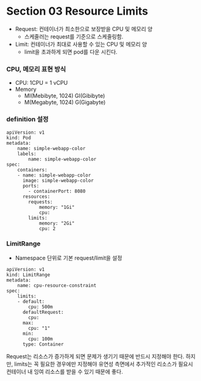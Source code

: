 # Section 03 Resource Limits

- Request: 컨테이너가 최소한으로 보장받을 CPU 및 메모리 양
  - 스케줄러는 request를 기준으로 스케줄링함.
- Limit: 컨테이너가 최대로 사용할 수 있는 CPU 및 메모리 양
  - limit을 초과하게 되면 pod를 다운 시킨다.

### CPU, 메모리 표현 방식
- CPU: 1CPU = 1 vCPU
- Memory
  - MI(Mebibyte, 1024) GI(Gibibyte)
  - M(Megabyte, 1024) G(Gigabyte)

### definition 설정
~~~
apiVersion: v1
kind: Pod
metadata:
    name: simple-webapp-color
    labels:
        name: simple-webapp-color
spec:
    containers:
    - name: simple-webapp-color
      image: simple-webapp-color
      ports:
        - containerPort: 8080
      resources:
        requests:
            memory: "1Gi"
            cpu:
        limits:
            memory: "2Gi"
            cpu: 2
~~~

### LimitRange
- Namespace 단위로 기본 request/limit을 설정
~~~
apiVersion: v1
kind: LimitRange
metadata:
    name: cpu-resource-constraint
spec:
    limits:
    - default:
        cpu: 500m
      defaultRequest:
        cpu:
      max:
        cpu: "1"
      min:
        cpu: 100m
      type: Container
~~~

Request는 리소스가 증가하게 되면 문제가 생기기 때문에 반드시 지정해야 한다. 하지만,
limits는 꼭 필요한 경우에만 지정해야 유연성 측면에서 추가적인 리소스가 필요시 컨테이너 내
잉여 리소스를 받을 수 있기 때문에 좋다.